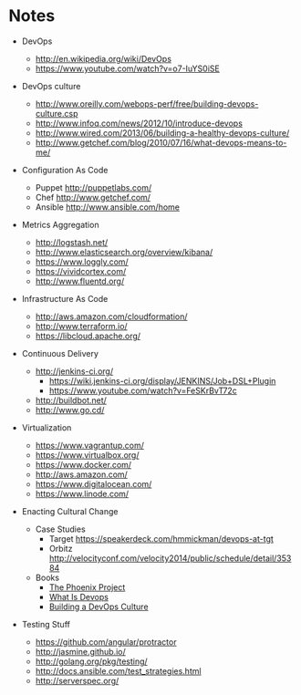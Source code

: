 # Notes

- DevOps
  - http://en.wikipedia.org/wiki/DevOps
  - https://www.youtube.com/watch?v=o7-IuYS0iSE

- DevOps culture
  - http://www.oreilly.com/webops-perf/free/building-devops-culture.csp
  - http://www.infoq.com/news/2012/10/introduce-devops
  - http://www.wired.com/2013/06/building-a-healthy-devops-culture/
  - http://www.getchef.com/blog/2010/07/16/what-devops-means-to-me/
  

- Configuration As Code
  - Puppet http://puppetlabs.com/
  - Chef http://www.getchef.com/
  - Ansible http://www.ansible.com/home

- Metrics Aggregation
  - http://logstash.net/
  - http://www.elasticsearch.org/overview/kibana/
  - https://www.loggly.com/
  - https://vividcortex.com/
  - http://www.fluentd.org/

- Infrastructure As Code
  - http://aws.amazon.com/cloudformation/
  - http://www.terraform.io/
  - https://libcloud.apache.org/

- Continuous Delivery
  - http://jenkins-ci.org/
    - https://wiki.jenkins-ci.org/display/JENKINS/Job+DSL+Plugin
    - https://www.youtube.com/watch?v=FeSKrBvT72c
  - http://buildbot.net/
  - http://www.go.cd/

- Virtualization
  - https://www.vagrantup.com/
  - https://www.virtualbox.org/
  - https://www.docker.com/
  - http://aws.amazon.com/
  - https://www.digitalocean.com/
  - https://www.linode.com/

- Enacting Cultural Change
  - Case Studies
    - Target https://speakerdeck.com/hmmickman/devops-at-tgt
    - Orbitz http://velocityconf.com/velocity2014/public/schedule/detail/35384
  - Books
    - [The Phoenix Project](http://www.amazon.com/The-Phoenix-Project-Helping-Business/dp/0988262592/ref=sr_1_1?ie=UTF8&qid=1409194080&sr=8-1&keywords=the+phoenix+project)
    - [What Is Devops](http://www.amazon.com/What-DevOps-Mike-Loukides-ebook/dp/B0084HJB56/ref=sr_1_1?ie=UTF8&qid=1409194108&sr=8-1&keywords=devops)
    - [Building a DevOps Culture](http://www.amazon.com/Building-DevOps-Culture-Mandi-Walls-ebook/dp/B00CBM1WFC/ref=sr_1_2?ie=UTF8&qid=1409194108&sr=8-2&keywords=devops)

- Testing Stuff
  - https://github.com/angular/protractor
  - http://jasmine.github.io/
  - http://golang.org/pkg/testing/
  - http://docs.ansible.com/test_strategies.html
  - http://serverspec.org/

  
